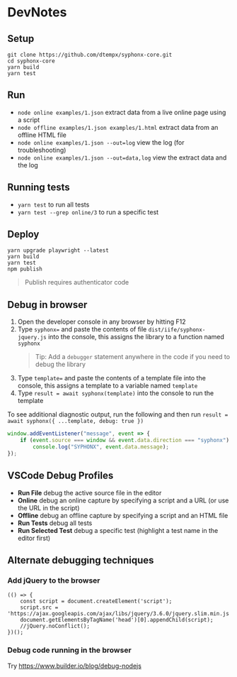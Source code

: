 # DevNotes


## Setup
```
git clone https://github.com/dtempx/syphonx-core.git
cd syphonx-core
yarn build
yarn test
```


## Run
* `node online examples/1.json` extract data from a live online page using a script
* `node offline examples/1.json examples/1.html` extract data from an offline HTML file
* `node online examples/1.json --out=log` view the log (for troubleshooting)
* `node online examples/1.json --out=data,log` view the extract data and the log


## Running tests
* `yarn test` to run all tests
* `yarn test --grep online/3` to run a specific test


## Deploy
```
yarn upgrade playwright --latest
yarn build
yarn test
npm publish
```
> Publish requires authenticator code


## Debug in browser
1. Open the developer console in any browser by hitting F12
2. Type `syphonx=` and paste the contents of file `dist/iife/syphonx-jquery.js` into the console, this assigns the library to a function named `syphonx`
    > Tip: Add a `debugger` statement anywhere in the code if you need to debug the library
3. Type `template=` and paste the contents of a template file into the console, this assigns a template to a variable named `template`
4. Type `result = await syphonx(template)` into the console to run the template

To see additional diagnostic output, run the following and then run `result = await syphonx({ ...template, debug: true })`
```javascript
window.addEventListener("message", event => {
    if (event.source === window && event.data.direction === "syphonx")
        console.log("SYPHONX", event.data.message);
});
```

## VSCode Debug Profiles
* **Run File** debug the active source file in the editor
* **Online** debug an online capture by specifying a script and a URL (or use the URL in the script)
* **Offline** debug an offline capture by specifying a script and an HTML file
* **Run Tests** debug all tests
* **Run Selected Test** debug a specific test (highlight a test name in the editor first)



## Alternate debugging techniques

### Add jQuery to the browser
```
(() => {
    const script = document.createElement('script');
    script.src = 'https://ajax.googleapis.com/ajax/libs/jquery/3.6.0/jquery.slim.min.js';
    document.getElementsByTagName('head')[0].appendChild(script);
    //jQuery.noConflict();
})();
```

### Debug code running in the browser
Try https://www.builder.io/blog/debug-nodejs

